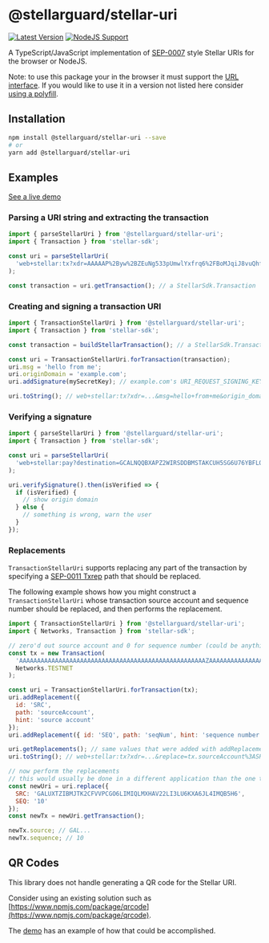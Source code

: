 # @stellarguard/stellar-uri

[![Latest Version](https://img.shields.io/npm/v/@stellarguard/stellar-uri.svg)](https://img.shields.io/npm/v/@stellarguard/stellar-uri.svg)
[![NodeJS Support](https://img.shields.io/node/v/@stellarguard/stellar-uri.svg)](https://img.shields.io/node/v/@stellarguard/stellar-uri.svg)

A TypeScript/JavaScript implementation of [SEP-0007](https://github.com/stellar/stellar-protocol/blob/master/ecosystem/sep-0007.md) style Stellar URIs for the browser or NodeJS.

Note: to use this package your in the browser it must support the [URL interface](https://developer.mozilla.org/en-US/docs/Web/API/URL#Browser_compatibility). If you would like to use it in a version not listed here consider [using a polyfill](https://www.npmjs.com/package/url-polyfill).

## Installation

```bash
npm install @stellarguard/stellar-uri --save
# or
yarn add @stellarguard/stellar-uri
```

## Examples

[See a live demo](https://stellarguard.github.io/stellar-uri/demo)

### Parsing a URI string and extracting the transaction

```js
import { parseStellarUri } from '@stellarguard/stellar-uri';
import { Transaction } from 'stellar-sdk';

const uri = parseStellarUri(
  'web+stellar:tx?xdr=AAAAAP%2Byw%2BZEuNg533pUmwlYxfrq6%2FBoMJqiJ8vuQhf6rHWmAAAAZAB8NHAAAAABAAAAAAAAAAAAAAABAAAAAAAAAAEAAAAA%2F7LD5kS42DnfelSbCVjF%2Burr8GgwmqIny%2B5CF%2FqsdaYAAAAAAAAAAACYloAAAAAAAAAAAA'
);

const transaction = uri.getTransaction(); // a StellarSdk.Transaction
```

### Creating and signing a transaction URI

```js
import { TransactionStellarUri } from '@stellarguard/stellar-uri';
import { Transaction } from 'stellar-sdk';

const transaction = buildStellarTransaction(); // a StellarSdk.Transaction

const uri = TransactionStellarUri.forTransaction(transaction);
uri.msg = 'hello from me';
uri.originDomain = 'example.com';
uri.addSignature(mySecretKey); // example.com's URI_REQUEST_SIGNING_KEY

uri.toString(); // web+stellar:tx?xdr=...&msg=hello+from+me&origin_domain=example.com&signature=...
```

### Verifying a signature

```js
import { parseStellarUri } from '@stellarguard/stellar-uri';
import { Transaction } from 'stellar-sdk';

const uri = parseStellarUri(
  'web+stellar:pay?destination=GCALNQQBXAPZ2WIRSDDBMSTAKCUH5SG6U76YBFLQLIXJTF7FE5AX7AOO&amount=120.1234567&memo=skdjfasf&msg=pay%20me%20with%20lumens&origin_domain=someDomain.com&signature=JTlGMGzxUv90P2SWxUY9xo%2BLlbXaDloend6gkpyylY8X4bUNf6%2F9mFTMJs7JKqSDPRtejlK1kQvrsJfRZSJeAQ%3D%3D'
);

uri.verifySignature().then(isVerified => {
  if (isVerified) {
    // show origin domain
  } else {
    // something is wrong, warn the user
  }
});
```

### Replacements

`TransactionStellarUri` supports replacing any part of the transaction by specifying a [SEP-0011 Txrep](https://github.com/stellar/stellar-protocol/blob/master/ecosystem/sep-0011.md) path that should be replaced.

The following example shows how you might construct a `TransactionStellarUri` whose transaction source account and sequence number should be replaced, and then performs the replacement.

```js
import { TransactionStellarUri } from '@stellarguard/stellar-uri';
import { Networks, Transaction } from 'stellar-sdk';

// zero'd out source account and 0 for sequence number (could be anything though)
const tx = new Transaction(
  'AAAAAAAAAAAAAAAAAAAAAAAAAAAAAAAAAAAAAAAAAAAAAAAAAAAAZAAAAAAAAAAAAAAAAAAAAAAAAAABAAAAAAAAAAEAAAAA/gEcLzyF1yWJzkNwfz1AKFmfxPXqtoXgkOGE/W7tEYAAAAAAAAAAADuaygAAAAAAAAAAAA==',
  Networks.TESTNET
);

const uri = TransactionStellarUri.forTransaction(tx);
uri.addReplacement({
  id: 'SRC',
  path: 'sourceAccount',
  hint: 'source account'
});
uri.addReplacement({ id: 'SEQ', path: 'seqNum', hint: 'sequence number' });

uri.getReplacements(); // same values that were added with addReplacement
uri.toString(); // web+stellar:tx?xdr=...&replace=tx.sourceAccount%3ASRC%2Ctx.seqNum%3ASEQ%3BSRC%3Asource+account%2CSEQ%3Asequence+number

// now perform the replacements
// this would usually be done in a different application than the one that originally constructed it
const newUri = uri.replace({
  SRC: 'GALUXTZIBMJTK2CFVVPCGO6LIMIQLMXHAV22LI3LU6KXA6JL4IMQB5H6',
  SEQ: '10'
});
const newTx = newUri.getTransaction();

newTx.source; // GAL...
newTx.sequence; // 10
```

## QR Codes

This library does not handle generating a QR code for the Stellar URI.

Consider using an existing solution such as [https://www.npmjs.com/package/qrcode](https://www.npmjs.com/package/qrcode).

The [demo](https://stellarguard.github.io/stellar-uri/demo) has an example of how that could be accomplished.
